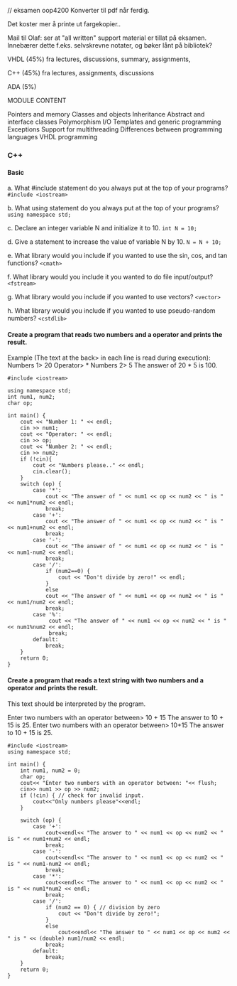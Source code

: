 // eksamen oop4200
Konverter til pdf når ferdig.

Det koster mer å printe ut fargekopier..


Mail til Olaf: ser at "all written" support material er tillat på eksamen. 
Innebærer dette f.eks. selvskrevne notater, og bøker lånt på bibliotek?


VHDL (45%) fra lectures, discussions, summary, assignments, 


C++ (45%) fra lectures, assignments, discussions


ADA (5%)


MODULE CONTENT

Pointers and memory
Classes and objects
Inheritance
Abstract and interface classes
Polymorphism
I/O
Templates and generic programming
Exceptions
Support for multithreading
Differences between programming languages
VHDL programming



### C++
#### Basic
a. What #include statement do you always put at the top of your programs?
```#include <iostream>```

b. What using statement do you always put at the top of your programs?
```using namespace std;```

c. Declare an integer variable N and initialize it to 10.
```int N = 10;```

d. Give a statement to increase the value of variable N by 10.
```N = N + 10;```

e. What library would you include if you wanted to use the sin, cos, and tan functions?
```<cmath>```

f. What library would you include it you wanted to do file input/output?
```<fstream>```

g. What library would you include if you wanted to use vectors?
```<vector>```

h. What library would you include if you wanted to use pseudo-random numbers?
```<cstdlib>```




 #### Create a program that reads two numbers and a operator and prints the result.
 
 Example (The text at the back> in each line is read during execution):
 Numbers 1> 20
 Operator> *
 Numbers 2> 5
 The answer of 20 * 5 is 100.

```
#include <iostream>

using namespace std;
int num1, num2;
char op;

int main() {
    cout << "Number 1: " << endl;
    cin >> num1;
    cout << "Operator: " << endl;
    cin >> op;
    cout << "Number 2: " << endl;
    cin >> num2;
    if (!cin){
        cout << "Numbers please.." << endl;
        cin.clear();
    }
    switch (op) {
        case '*':
            cout << "The answer of " << num1 << op << num2 << " is " << num1*num2 << endl;
            break; 
        case '+':
            cout << "The answer of " << num1 << op << num2 << " is " << num1+num2 << endl;
            break;
        case '-':
            cout << "The answer of " << num1 << op << num2 << " is " << num1-num2 << endl;
            break; 
        case '/':
            if (num2==0) {
                cout << "Don't divide by zero!" << endl;
            }
            else
            cout << "The answer of " << num1 << op << num2 << " is " << num1/num2 << endl;
            break;   
        case '%':
             cout << "The answer of " << num1 << op << num2 << " is " << num1%num2 << endl;
             break;        
        default:
            break;
    }
    return 0;
} 
```


#### Create a program that reads a text string with two numbers and a operator and prints the result.
 This text should be interpreted by the program.
 
 Enter two numbers with an operator between> 10 + 15
 The answer to 10 + 15 is 25.
 Enter two numbers with an operator between> 10+15
 The answer to 10 + 15 is 25.

```
#include <iostream>
using namespace std;

int main() {
    int num1, num2 = 0;
    char op;
    cout<< "Enter two numbers with an operator between: "<< flush;
    cin>> num1 >> op >> num2;
    if (!cin) { // check for invalid input.
        cout<<"Only numbers please"<<endl;
    }
    
    switch (op) {
        case '+':
            cout<<endl<< "The answer to " << num1 << op << num2 << " is " << num1+num2 << endl;
            break;
        case '-':
            cout<<endl<< "The answer to " << num1 << op << num2 << " is " << num1-num2 << endl;
            break;
        case '*':
            cout<<endl<< "The answer to " << num1 << op << num2 << " is " << num1*num2 << endl;
            break;
        case '/':
            if (num2 == 0) { // division by zero
                cout << "Don't divide by zero!";
            }
            else
                cout<<endl<< "The answer to " << num1 << op << num2 << " is " << (double) num1/num2 << endl;
            break;
        default:
            break;
    }
    return 0;
}
```
